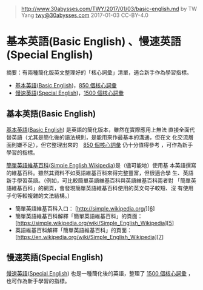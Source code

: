 ﻿> http://www.30abysses.com/TWY/2017/01/03/basic-english.md
> by TW Yang <twy@30abysses.com> 2017-01-03 CC-BY-4.0

# 基本英語(Basic English) 、慢速英語(Special English)

摘要：有兩種簡化版英文整理好的「核心詞彙」清單，適合新手作為學習指標。

* [基本英語][1]([Basic English][2])，[850 個核心詞彙][3]
* [慢速英語][8]([Special English][9])，[1500 個核心詞彙][10]

## 基本英語(Basic English)

[基本英語][1]([Basic English][2]) 是英語的簡化版本，雖然在實際應用上無法
直接全面代替英語（尤其是簡化後的語法規則，是能用來作最基本的溝通，但在文
化交流層面則嫌不足），但它整理出來的　[850 個核心詞彙][3] 仍十分值得參考
，可作為新手學習的指標。

[1]: https://zh.wikipedia.org/zh-tw/%E5%9F%BA%E6%9C%AC%E8%8B%B1%E8%AA%9E
[2]: https://simple.wikipedia.org/wiki/Basic_English
[3]: https://simple.wikipedia.org/wiki/Basic_English#Related_pages.

[簡單英語維基百科][4]([Simple English Wikipedia][5])是（儘可能地）使用基
本英語撰寫的維基百科。雖然其資料不如英語維基百科來得完整豐富，但很適合學
生、英語新手學習英語。（例如，可比較簡單英語維基百科與英語維基百科兩者對
「簡單英語維基百科」的網頁，會發現簡單英語維基百科使用的英文句子較短、沒
有使用子句等較複雜的文法結構。）

* 簡單英語維基百科入口： [http://simple.wikipedia.org/][6]
* 簡單英語維基百科解釋「簡單英語維基百科」的頁面： [https://simple.wikipedia.org/wiki/Simple_English_Wikipedia][5]
* 英語維基百科解釋「簡單英語維基百科」的頁面： [https://en.wikipedia.org/wiki/Simple_English_Wikipedia][7]

[4]: https://zh.wikipedia.org/zh-tw/%E7%B0%A1%E5%96%AE%E8%8B%B1%E8%AA%9E%E7%B6%AD%E5%9F%BA%E7%99%BE%E7%A7%91
[5]: https://simple.wikipedia.org/wiki/Simple_English_Wikipedia
[6]: http://simple.wikipedia.org/
[7]: https://en.wikipedia.org/wiki/Simple_English_Wikipedia

##  慢速英語(Special English)

[慢速英語][8]([Special English][9]) 也是一種簡化後的英語，整理了
[1500 個核心詞彙][10] ，也可作為新手學習的指標。

[8]: https://zh.wikipedia.org/zh-tw/%E6%85%A2%E9%80%9F%E8%8B%B1%E8%AA%9E
[9]: https://en.wikipedia.org/wiki/Special_English
[10]: https://simple.wikipedia.org/wiki/Wikipedia:VOA_Special_English_Word_Book
